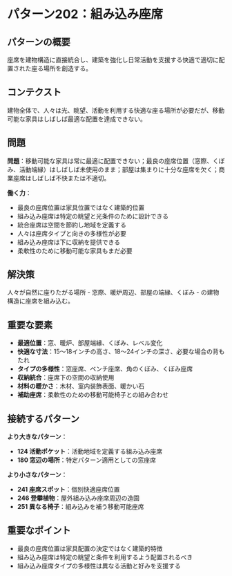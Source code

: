 # パターン202：組み込み座席

## パターンの概要
座席を建物構造に直接統合し、建築を強化し日常活動を支援する快適で適切に配置された座る場所を創造する。

## コンテクスト
建物全体で、人々は光、眺望、活動を利用する快適な座る場所が必要だが、移動可能な家具はしばしば最適な配置を達成できない。

## 問題
**問題**：移動可能な家具は常に最適に配置できない；最良の座席位置（窓際、くぼみ、活動端縁）はしばしば未使用のまま；部屋は集まりに十分な座席を欠く；商業座席はしばしば不快または不適切。

**働く力**：
- 最良の座席位置は家具位置ではなく建築的位置
- 組み込み座席は特定の眺望と光条件のために設計できる
- 統合座席は空間を節約し地域を定義する
- 人々は座席タイプと向きの多様性が必要
- 組み込み座席は下に収納を提供できる
- 柔軟性のために移動可能な家具もまだ必要

## 解決策
人々が自然に座りたがる場所 - 窓際、暖炉周辺、部屋の端縁、くぼみ - の建物構造に座席を組み込む。

## 重要な要素
- **最適位置**：窓、暖炉、部屋端縁、くぼみ、レベル変化
- **快適な寸法**：15〜18インチの高さ、18〜24インチの深さ、必要な場合の背もたれ
- **タイプの多様性**：窓座席、ベンチ座席、角のくぼみ、くぼみ座席
- **収納統合**：座席下の空間の収納使用
- **材料の暖かさ**：木材、室内装飾表面、暖かい石
- **補助座席**：柔軟性のための移動可能椅子との組み合わせ

## 接続するパターン
**より大きなパターン**：
- **124 活動ポケット**：活動地域を定義する組み込み座席
- **180 窓辺の場所**：特定パターン適用としての窓座席

**より小さなパターン**：
- **241 座席スポット**：個別快適座席位置
- **246 登攀植物**：屋外組み込み座席周辺の造園
- **251 異なる椅子**：組み込みを補う移動可能座席

## 重要なポイント
- 最良の座席位置は家具配置の決定ではなく建築的特徴
- 組み込み座席は特定の眺望と条件を利用するよう配置されるべき
- 組み込み座席タイプの多様性は異なる活動と好みを支援する
